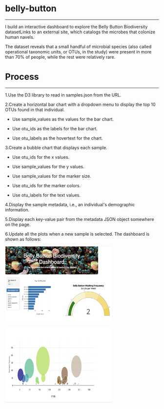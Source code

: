 # belly-button
***
I build an interactive dashboard to explore the Belly Button Biodiversity datasetLinks to an external site, which catalogs the microbes that colonize human navels.

The dataset reveals that a small handful of microbial species (also called operational taxonomic units, or OTUs, in the study) were present in more than 70% of people, while the rest were relatively rare.

# Process
***

1.Use the D3 library to read in samples.json from the URL.

2.Create a horizontal bar chart with a dropdown menu to display the top 10 OTUs found in that individual.
- Use sample_values as the values for the bar chart.

- Use otu_ids as the labels for the bar chart.

- Use otu_labels as the hovertext for the chart.

3.Create a bubble chart that displays each sample.

- Use otu_ids for the x values.

- Use sample_values for the y values.

- Use sample_values for the marker size.

- Use otu_ids for the marker colors.

- Use otu_labels for the text values.

4.Display the sample metadata, i.e., an individual's demographic information.

5.Display each key-value pair from the metadata JSON object somewhere on the page.

6.Update all the plots when a new sample is selected. The dashboard is shown as follows:

<img
  src="./StarterCode/Images/dashbord2.png"
  width="350"
  height="250"
/>

<img
  src="./StarterCode/Images/dashboard1.png"
  width="350"
  height="250"
/>
